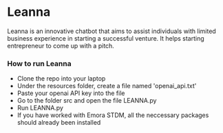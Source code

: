 # Leanna
Leanna is an innovative chatbot that aims to assist individuals with limited business experience in starting a successful venture. It helps starting entrepreneur to come up with a pitch. 

### How to run Leanna
- Clone the repo into your laptop
- Under the resources folder, create a file named 'openai_api.txt'
- Paste your openai API key into the file 
- Go to the folder src and open the file LEANNA.py
- Run LEANNA.py
- If you have worked with Emora STDM, all the neccessary packages should already been installed
